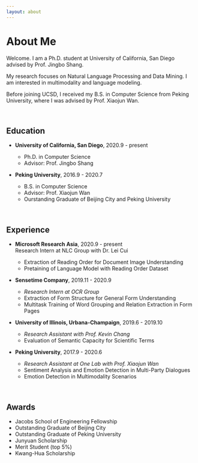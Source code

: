 ```yaml
---
layout: about 
---
```


# About Me

Welcome. I am a Ph.D. student at University of California, San Diego advised by Prof. Jingbo Shang.

My research focuses on Natural Language Processing and Data Mining. I am interested in multimodality and language modeling.

Before joining UCSD, I received my B.S. in Computer Science from Peking University, where I was advised by Prof. Xiaojun Wan.

<br/>

## Education

* **University of California, San Diego**, 2020.9 - present
  * Ph.D. in Computer Science
  * Advisor: Prof. Jingbo Shang

* **Peking University**, 2016.9 - 2020.7
  * B.S. in Computer Science
  * Advisor: Prof. Xiaojun Wan
  * Ourstanding Graduate of Beijing City and Peking University

<br/>

## Experience

* **Microsoft Research Asia**, 2020.9 - present  
  Research Intern at NLC Group with Dr. Lei Cui
  * Extraction of Reading Order for Document Image Understanding
  * Pretaining of Language Model with Reading Order Dataset

* **Sensetime Company**, 2019.11 - 2020.9
  * *Research Intern at OCR Group*
  * Extraction of Form Structure for General Form Understanding
  * Multitask Training of Word Grouping and Relation Extraction in Form Pages

* **University of Illinois, Urbana-Champaign**, 2019.6 - 2019.10
  * *Research Assistant with Prof. Kevin Chang*
  * Evaluation of Semantic Capacity for Scientific Terms

* **Peking University**, 2017.9 - 2020.6
  * *Research Assistant at One Lab with Prof. Xiaojun Wan*
  * Sentiment Analysis and Emotion Detection in Multi-Party Dialogues
  * Emotion Detection in Multimodality Scenarios

<br/>

## Awards

* Jacobs School of Engineering Fellowship
* Outstanding Graduate of Beijing City
* Outstanding Graduate of Peking University
* Junyuan Scholarship
* Merit Student (top 5%)
* Kwang-Hua Scholarship
